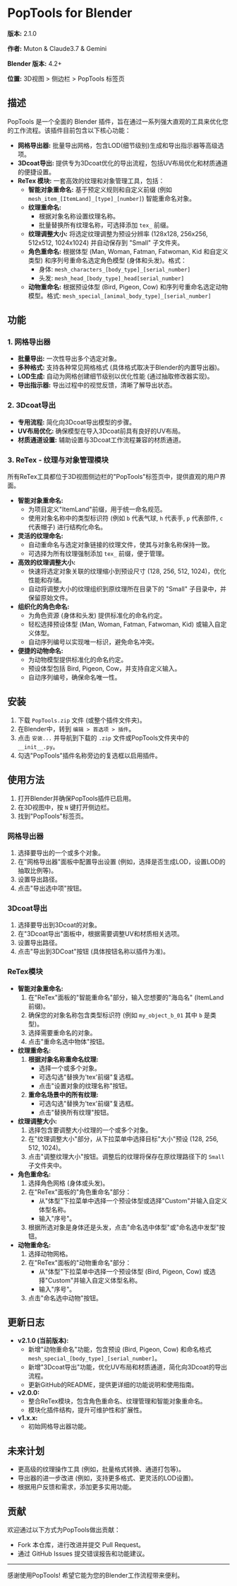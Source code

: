 # PopTools for Blender

**版本:** 2.1.0

**作者:** Muton & Claude3.7 & Gemini

**Blender 版本:** 4.2+

**位置:** 3D视图 > 侧边栏 > PopTools 标签页

## 描述

PopTools 是一个全面的 Blender 插件，旨在通过一系列强大直观的工具来优化您的工作流程。该插件目前包含以下核心功能：

*   **网格导出器:** 批量导出网格，包含LOD(细节级别)生成和导出指示器等高级选项。
*   **3Dcoat导出:** 提供专为3Dcoat优化的导出流程，包括UV布局优化和材质通道的便捷设置。
*   **ReTex 模块:** 一套高效的纹理和对象管理工具，包括：
    *   **智能对象重命名:** 基于预定义规则和自定义前缀 (例如 `mesh_item_[ItemLand]_[type]_[number]`) 智能重命名对象。
    *   **纹理重命名:** 
        *   根据对象名称设置纹理名称。
        *   批量替换所有纹理名称，可选择添加 `tex_` 前缀。
    *   **纹理调整大小:** 将选定纹理调整为预设分辨率 (128x128, 256x256, 512x512, 1024x1024) 并自动保存到 "Small" 子文件夹。
    *   **角色重命名:** 根据体型 (Man, Woman, Fatman, Fatwoman, Kid 和自定义类型) 和序列号重命名选定角色模型 (身体和头发)。格式：
        *   身体: `mesh_characters_[body_type]_[serial_number]`
        *   头发: `mesh_head_[body_type]_head[serial_number]`
    *   **动物重命名:** 根据预设体型 (Bird, Pigeon, Cow) 和序列号重命名选定动物模型。格式: `mesh_special_[animal_body_type]_[serial_number]`

## 功能

### 1. 网格导出器

*   **批量导出:** 一次性导出多个选定对象。
*   **多种格式:** 支持各种常见网格格式 (具体格式取决于Blender的内置导出器)。
*   **LOD生成:** 自动为网格创建细节级别以优化性能 (通过抽取修改器实现)。
*   **导出指示器:** 导出过程中的视觉反馈，清晰了解导出状态。

### 2. 3Dcoat导出

*   **专用流程:** 简化向3Dcoat导出模型的步骤。
*   **UV布局优化:** 确保模型在导入3Dcoat前具有良好的UV布局。
*   **材质通道设置:** 辅助设置与3Dcoat工作流程兼容的材质通道。

### 3. ReTex - 纹理与对象管理模块

所有ReTex工具都位于3D视图侧边栏的"PopTools"标签页中，提供直观的用户界面。

*   **智能对象重命名:**
    *   为项目定义"ItemLand"前缀，用于统一命名规范。
    *   使用对象名称中的类型标识符 (例如 `b` 代表气球, `h` 代表手, `p` 代表部件, `c` 代表帽子) 进行结构化命名。
*   **灵活的纹理命名:**
    *   自动重命名与选定对象链接的纹理文件，使其与对象名称保持一致。
    *   可选择为所有纹理强制添加 `tex_` 前缀，便于管理。
*   **高效的纹理调整大小:**
    *   快速将选定对象关联的纹理缩小到预设尺寸 (128, 256, 512, 1024)，优化性能和存储。
    *   自动将调整大小的纹理组织到原纹理所在目录下的 "Small" 子目录中，并保留原始文件。
*   **组织化的角色命名:**
    *   为角色资源 (身体和头发) 提供标准化的命名约定。
    *   轻松选择预设体型 (Man, Woman, Fatman, Fatwoman, Kid) 或输入自定义体型。
    *   自动序列编号以实现唯一标识，避免命名冲突。
*   **便捷的动物命名:**
    *   为动物模型提供标准化的命名约定。
    *   预设体型包括 Bird, Pigeon, Cow，并支持自定义输入。
    *   自动序列编号，确保命名唯一性。

## 安装

1.  下载 `PopTools.zip` 文件 (或整个插件文件夹)。
2.  在Blender中，转到 `编辑 > 首选项 > 插件`。
3.  点击 `安装...` 并导航到下载的 `.zip` 文件或PopTools文件夹中的 `__init__.py`。
4.  勾选"PopTools"插件名称旁边的复选框以启用插件。

## 使用方法

1.  打开Blender并确保PopTools插件已启用。
2.  在3D视图中，按 `N` 键打开侧边栏。
3.  找到"PopTools"标签页。

### 网格导出器

1.  选择要导出的一个或多个对象。
2.  在"网格导出器"面板中配置导出设置 (例如，选择是否生成LOD，设置LOD的抽取比例等)。
3.  设置导出路径。
4.  点击"导出选中项"按钮。

### 3Dcoat导出

1.  选择要导出到3Dcoat的对象。
2.  在"3Dcoat导出"面板中，根据需要调整UV和材质相关选项。
3.  设置导出路径。
4.  点击"导出到3DCoat"按钮 (具体按钮名称以插件为准)。

### ReTex模块

*   **智能对象重命名:**
    1.  在"ReTex"面板的"智能重命名"部分，输入您想要的"海岛名" (ItemLand前缀)。
    2.  确保您的对象名称包含类型标识符 (例如 `my_object_b_01` 其中 `b` 是类型)。
    3.  选择需要重命名的对象。
    4.  点击"重命名选中物体"按钮。
*   **纹理重命名:**
    1.  **根据对象名称重命名纹理:** 
        *   选择一个或多个对象。
        *   可选勾选"替换为'tex'前缀"复选框。
        *   点击"设置对象的纹理名称"按钮。
    2.  **重命名场景中的所有纹理:** 
        *   可选勾选"替换为'tex'前缀"复选框。
        *   点击"替换所有纹理"按钮。
*   **纹理调整大小:**
    1.  选择包含要调整大小纹理的一个或多个对象。
    2.  在"纹理调整大小"部分，从下拉菜单中选择目标"大小"预设 (128, 256, 512, 1024)。
    3.  点击"调整纹理大小"按钮。调整后的纹理将保存在原纹理路径下的 `Small` 子文件夹中。
*   **角色重命名:**
    1.  选择角色网格 (身体或头发)。
    2.  在"ReTex"面板的"角色重命名"部分：
        *   从"体型"下拉菜单中选择一个预设体型或选择"Custom"并输入自定义体型名称。
        *   输入"序号"。
    3.  根据所选对象是身体还是头发，点击"命名选中体型"或"命名选中发型"按钮。
*   **动物重命名:**
    1.  选择动物网格。
    2.  在"ReTex"面板的"动物重命名"部分：
        *   从"体型"下拉菜单中选择一个预设体型 (Bird, Pigeon, Cow) 或选择"Custom"并输入自定义体型名称。
        *   输入"序号"。
    3.  点击"命名选中动物"按钮。

## 更新日志

*   **v2.1.0 (当前版本):**
    *   新增"动物重命名"功能，包含预设 (Bird, Pigeon, Cow) 和命名格式 `mesh_special_[body_type]_[serial_number]`。
    *   新增"3Dcoat导出"功能，优化UV布局和材质通道，简化向3Dcoat的导出流程。
    *   更新GitHub的README，提供更详细的功能说明和使用指南。
*   **v2.0.0:**
    *   整合ReTex模块，包含角色重命名、纹理管理和智能对象重命名。
    *   模块化插件结构，提升可维护性和扩展性。
*   **v1.x.x:**
    *   初始网格导出器功能。

## 未来计划

*   更高级的纹理操作工具 (例如，批量格式转换、通道打包等)。
*   导出器的进一步改进 (例如，支持更多格式、更灵活的LOD设置)。
*   根据用户反馈和需求，添加更多实用功能。

## 贡献

欢迎通过以下方式为PopTools做出贡献：

*   Fork 本仓库，进行改进并提交 Pull Request。
*   通过 GitHub Issues 提交错误报告和功能建议。

---

感谢使用PopTools! 希望它能为您的Blender工作流程带来便利。